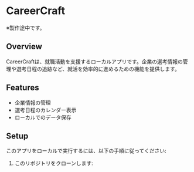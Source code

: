 # CareerCraft
※製作途中です。

## Overview
CareerCraftは、就職活動を支援するローカルアプリです。企業の選考情報の管理や選考日程の追跡など、就活を効率的に進めるための機能を提供します。

## Features
- 企業情報の管理
- 選考日程のカレンダー表示
- ローカルでのデータ保存

## Setup
このアプリをローカルで実行するには、以下の手順に従ってください:
1. このリポジトリをクローンします:
